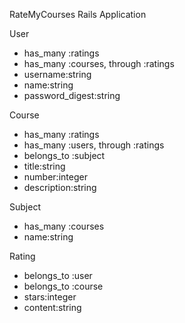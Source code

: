 RateMyCourses Rails Application

User
- has_many :ratings
- has_many :courses, through :ratings
- username:string
- name:string
- password_digest:string

Course 
- has_many :ratings
- has_many :users, through :ratings
- belongs_to :subject
- title:string
- number:integer
- description:string

Subject
- has_many :courses
- name:string

Rating
- belongs_to :user
- belongs_to :course
- stars:integer
- content:string